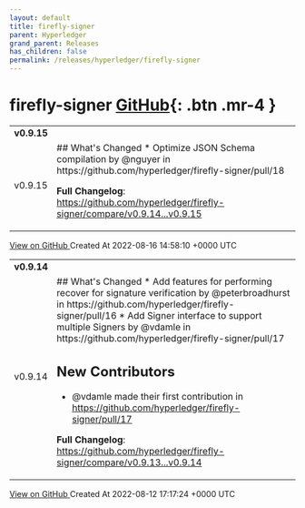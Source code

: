 ```yaml
---
layout: default
title: firefly-signer
parent: Hyperledger
grand_parent: Releases
has_children: false
permalink: /releases/hyperledger/firefly-signer
---
```


# firefly-signer <span class="fs-3 right-align">[GitHub](https://github.com/hyperledger/firefly-signer){: .btn .mr-4 }</span>


<div>
    <table>
        <tr>
            <td colspan="2">
                <b>
                    v0.9.15
                </b>
            </td>
        </tr>
        <tr>
            <td>
                <span class="chip">
                    v0.9.15
                </span>
            </td>
            <td>
                ## What's Changed
* Optimize JSON Schema compilation by @nguyer in https://github.com/hyperledger/firefly-signer/pull/18


**Full Changelog**: https://github.com/hyperledger/firefly-signer/compare/v0.9.14...v0.9.15
            </td>
        </tr>
    </table>
    <a href="https://github.com/hyperledger/firefly-signer/releases/tag/v0.9.15" class=".btn">
        View on GitHub
    </a>
    <span class="right-align">
        Created At 2022-08-16 14:58:10 +0000 UTC
    </span>
</div>

<div>
    <table>
        <tr>
            <td colspan="2">
                <b>
                    v0.9.14
                </b>
            </td>
        </tr>
        <tr>
            <td>
                <span class="chip">
                    v0.9.14
                </span>
            </td>
            <td>
                ## What's Changed
* Add features for performing recover for signature verification by @peterbroadhurst in https://github.com/hyperledger/firefly-signer/pull/16
* Add Signer interface to support multiple Signers by @vdamle in https://github.com/hyperledger/firefly-signer/pull/17

## New Contributors
* @vdamle made their first contribution in https://github.com/hyperledger/firefly-signer/pull/17

**Full Changelog**: https://github.com/hyperledger/firefly-signer/compare/v0.9.13...v0.9.14
            </td>
        </tr>
    </table>
    <a href="https://github.com/hyperledger/firefly-signer/releases/tag/v0.9.14" class=".btn">
        View on GitHub
    </a>
    <span class="right-align">
        Created At 2022-08-12 17:17:24 +0000 UTC
    </span>
</div>

